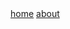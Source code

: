 <!DOCTYPE html>
<html>
    <nav>
        <a href="/index.html">home</a>
        <!-- <a href="/tags">tags</a>
        <a href="/archive">archive</a> -->
        <a href="/about.html">about</a>
    </nav>
<head>
    <link rel="stylesheet" href="css/style.css">
    <title>amor fati</title>
</head>
<body>
    <!-- <div class="box">
      <iframe src="https://en.wikipedia.org/" width = "500px" height = "500px">
      </iframe> -->
</html>

